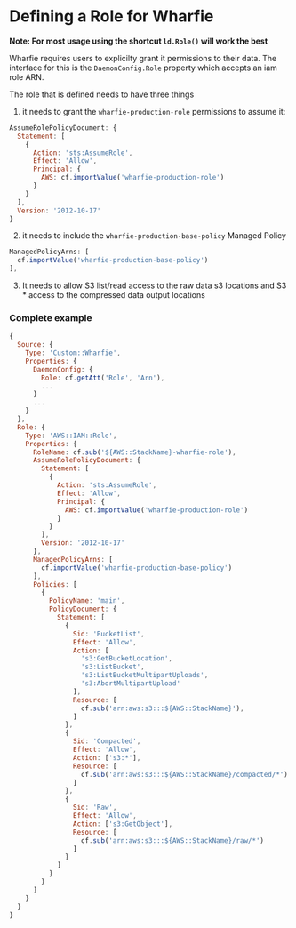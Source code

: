 # Defining a Role for Wharfie

**Note: For most usage using the shortcut `ld.Role()` will work the best**

Wharfie requires users to explicilty grant it permissions to their data. The interface for this is the `DaemonConfig.Role` property which accepts an iam role ARN.

The role that is defined needs to have three things

1. it needs to grant the `wharfie-production-role` permissions to assume it:

```js
AssumeRolePolicyDocument: {
  Statement: [
    {
      Action: 'sts:AssumeRole',
      Effect: 'Allow',
      Principal: {
        AWS: cf.importValue('wharfie-production-role')
      }
    }
  ],
  Version: '2012-10-17'
}
```

2. it needs to include the `wharfie-production-base-policy` Managed Policy

```js
ManagedPolicyArns: [
  cf.importValue('wharfie-production-base-policy')
],
```

3. It needs to allow S3 list/read access to the raw data s3 locations and S3 \* access to the compressed data output locations

### Complete example

```js
{
  Source: {
    Type: 'Custom::Wharfie',
    Properties: {
      DaemonConfig: {
        Role: cf.getAtt('Role', 'Arn'),
        ...
      }
      ...
    }
  },
  Role: {
    Type: 'AWS::IAM::Role',
    Properties: {
      RoleName: cf.sub('${AWS::StackName}-wharfie-role'),
      AssumeRolePolicyDocument: {
        Statement: [
          {
            Action: 'sts:AssumeRole',
            Effect: 'Allow',
            Principal: {
              AWS: cf.importValue('wharfie-production-role')
            }
          }
        ],
        Version: '2012-10-17'
      },
      ManagedPolicyArns: [
        cf.importValue('wharfie-production-base-policy')
      ],
      Policies: [
        {
          PolicyName: 'main',
          PolicyDocument: {
            Statement: [
              {
                Sid: 'BucketList',
                Effect: 'Allow',
                Action: [
                  's3:GetBucketLocation',
                  's3:ListBucket',
                  's3:ListBucketMultipartUploads',
                  's3:AbortMultipartUpload'
                ],
                Resource: [
                  cf.sub('arn:aws:s3:::${AWS::StackName}'),
                ]
              },
              {
                Sid: 'Compacted',
                Effect: 'Allow',
                Action: ['s3:*'],
                Resource: [
                  cf.sub('arn:aws:s3:::${AWS::StackName}/compacted/*')
                ]
              },
              {
                Sid: 'Raw',
                Effect: 'Allow',
                Action: ['s3:GetObject'],
                Resource: [
                  cf.sub('arn:aws:s3:::${AWS::StackName}/raw/*')
                ]
              }
            ]
          }
        }
      ]
    }
  }
}
```

